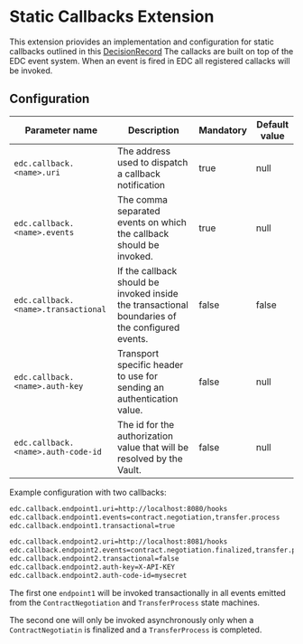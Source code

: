 # Static Callbacks Extension

This extension priovides an implementation and configuration for static callbacks outlined in this [DecisionRecord](https://github.com/eclipse-edc/Connector/tree/main/docs/developer/decision-records/2023-02-28-processing-callbacks#static-endpoints) 
The callacks are built on top of the EDC event system. When an event is fired in EDC all registered callacks will be invoked.

## Configuration

| Parameter name                        | Description                                                                                     | Mandatory | Default value |
|---------------------------------------|-------------------------------------------------------------------------------------------------|-----------|---------------|
| `edc.callback.<name>.uri`             | The address used to dispatch a callback notification                                            | true      | null          |
| `edc.callback.<name>.events`          | The comma separated events on which the callback should be invoked.                             | true      | null          |
| `edc.callback.<name>.transactional`   | If the callback should be invoked inside the transactional boundaries of the configured events. | false     | false         |
| `edc.callback.<name>.auth-key`        | Transport specific header to use for sending an authentication value.                           | false     | null          |
| `edc.callback.<name>.auth-code-id`    | The id for the authorization value that will be resolved by the Vault.                          | false     | null          |


Example configuration with two callbacks:

```bash
edc.callback.endpoint1.uri=http://localhost:8080/hooks
edc.callback.endpoint1.events=contract.negotiation,transfer.process
edc.callback.endpoint1.transactional=true

edc.callback.endpoint2.uri=http://localhost:8081/hooks
edc.callback.endpoint2.events=contract.negotiation.finalized,transfer.process.completed
edc.callback.endpoint2.transactional=false
edc.callback.endpoint2.auth-key=X-API-KEY
edc.callback.endpoint2.auth-code-id=mysecret
```

The first one `endpoint1` will be invoked transactionally in all events emitted from the `ContractNegotiation` and `TransferProcess` state machines.

The second one will only be invoked asynchronously only when a `ContractNegotiatin` is finalized and a `TransferProcess` is completed.

